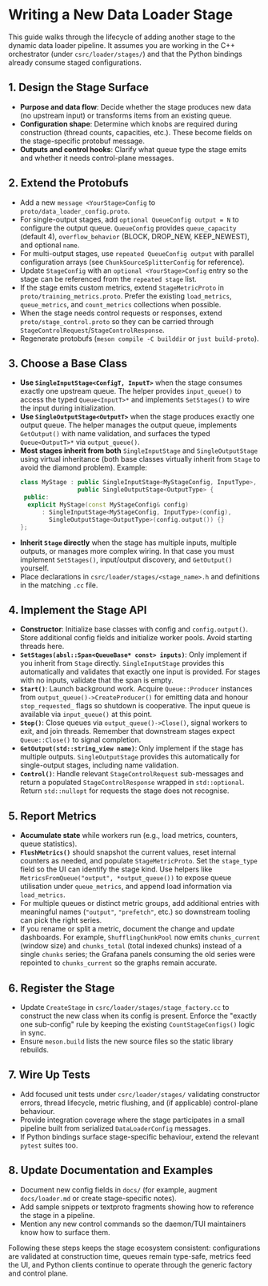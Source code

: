 # Writing a New Data Loader Stage

This guide walks through the lifecycle of adding another stage to the dynamic
data loader pipeline. It assumes you are working in the C++ orchestrator (under
`csrc/loader/stages/`) and that the Python bindings already consume staged
configurations.

## 1. Design the Stage Surface

- **Purpose and data flow**: Decide whether the stage produces new data (no
  upstream input) or transforms items from an existing queue.
- **Configuration shape**: Determine which knobs are required during
  construction (thread counts, capacities, etc.). These become fields on the
  stage-specific protobuf message.
- **Outputs and control hooks**: Clarify what queue type the stage emits and
  whether it needs control-plane messages.

## 2. Extend the Protobufs

- Add a new `message <YourStage>Config` to `proto/data_loader_config.proto`.
- For single-output stages, add `optional QueueConfig output = N` to configure
  the output queue. `QueueConfig` provides `queue_capacity` (default 4),
  `overflow_behavior` (BLOCK, DROP_NEW, KEEP_NEWEST), and optional `name`.
- For multi-output stages, use `repeated QueueConfig output` with parallel
  configuration arrays (see `ChunkSourceSplitterConfig` for reference).
- Update `StageConfig` with an `optional <YourStage>Config` entry so the stage
  can be referenced from the `repeated stage` list.
- If the stage emits custom metrics, extend `StageMetricProto` in
  `proto/training_metrics.proto`. Prefer the existing `load_metrics`,
  `queue_metrics`, and `count_metrics` collections when possible.
- When the stage needs control requests or responses, extend
  `proto/stage_control.proto` so they can be carried through
  `StageControlRequest`/`StageControlResponse`.
- Regenerate protobufs (`meson compile -C builddir` or `just build-proto`).

## 3. Choose a Base Class

- **Use `SingleInputStage<ConfigT, InputT>`** when the stage consumes exactly
  one upstream queue. The helper provides `input_queue()` to access the typed
  `Queue<InputT>*` and implements `SetStages()` to wire the input during
  initialization.
- **Use `SingleOutputStage<OutputT>`** when the stage produces exactly one
  output queue. The helper manages the output queue, implements `GetOutput()`
  with name validation, and surfaces the typed `Queue<OutputT>*` via
  `output_queue()`.
- **Most stages inherit from both** `SingleInputStage` and `SingleOutputStage`
  using virtual inheritance (both base classes virtually inherit from `Stage`
  to avoid the diamond problem). Example:
  ```cpp
  class MyStage : public SingleInputStage<MyStageConfig, InputType>,
                  public SingleOutputStage<OutputType> {
   public:
    explicit MyStage(const MyStageConfig& config)
        : SingleInputStage<MyStageConfig, InputType>(config),
          SingleOutputStage<OutputType>(config.output()) {}
  };
  ```
- **Inherit `Stage` directly** when the stage has multiple inputs, multiple
  outputs, or manages more complex wiring. In that case you must implement
  `SetStages()`, input/output discovery, and `GetOutput()` yourself.
- Place declarations in `csrc/loader/stages/<stage_name>.h` and definitions in
  the matching `.cc` file.

## 4. Implement the Stage API

- **Constructor**: Initialize base classes with config and `config.output()`.
  Store additional config fields and initialize worker pools.
  Avoid starting threads here.
- **`SetStages(absl::Span<QueueBase* const> inputs)`**: Only implement if you
  inherit from `Stage` directly. `SingleInputStage` provides this automatically
  and validates that exactly one input is provided. For stages with no inputs,
  validate that the span is empty.
- **`Start()`**: Launch background work. Acquire `Queue::Producer` instances
  from `output_queue()->CreateProducer()` for emitting data and honour
  `stop_requested_` flags so shutdown is cooperative. The input queue is
  available via `input_queue()` at this point.
- **`Stop()`**: Close queues via `output_queue()->Close()`, signal workers to
  exit, and join threads. Remember that downstream stages expect
  `Queue::Close()` to signal completion.
- **`GetOutput(std::string_view name)`**: Only implement if the stage has
  multiple outputs. `SingleOutputStage` provides this automatically for
  single-output stages, including name validation.
- **`Control()`**: Handle relevant `StageControlRequest` sub-messages and return
  a populated `StageControlResponse` wrapped in `std::optional`. Return
  `std::nullopt` for requests the stage does not recognise.

## 5. Report Metrics

- **Accumulate state** while workers run (e.g., load metrics, counters,
  queue statistics).
- **`FlushMetrics()`** should snapshot the current values, reset internal
  counters as needed, and populate `StageMetricProto`. Set the
  `stage_type` field so the UI can identify the stage kind. Use helpers like
  `MetricsFromQueue("output", *output_queue())` to expose queue utilisation
  under `queue_metrics`, and append load information via `load_metrics`.
- For multiple queues or distinct metric groups, add additional entries with
  meaningful names (`"output"`, `"prefetch"`, etc.) so downstream tooling can
  pick the right series.
- If you rename or split a metric, document the change and update dashboards.
  For example, `ShufflingChunkPool` now emits `chunks_current` (window size)
  and `chunks_total` (total indexed chunks) instead of a single `chunks`
  series; the Grafana panels consuming the old series were repointed to
  `chunks_current` so the graphs remain accurate.

## 6. Register the Stage

- Update `CreateStage` in `csrc/loader/stages/stage_factory.cc` to construct the
  new class when its config is present. Enforce the "exactly one sub-config"
  rule by keeping the existing `CountStageConfigs()` logic in sync.
- Ensure `meson.build` lists the new source files so the static library rebuilds.

## 7. Wire Up Tests

- Add focused unit tests under `csrc/loader/stages/` validating constructor
  errors, thread lifecycle, metric flushing, and (if applicable) control-plane
  behaviour.
- Provide integration coverage where the stage participates in a small pipeline
  built from serialized `DataLoaderConfig` messages.
- If Python bindings surface stage-specific behaviour, extend the relevant
  `pytest` suites too.

## 8. Update Documentation and Examples

- Document new config fields in `docs/` (for example, augment `docs/loader.md`
  or create stage-specific notes).
- Add sample snippets or textproto fragments showing how to reference the
  stage in a pipeline.
- Mention any new control commands so the daemon/TUI maintainers know how to
  surface them.

Following these steps keeps the stage ecosystem consistent: configurations are
validated at construction time, queues remain type-safe, metrics feed the UI,
and Python clients continue to operate through the generic factory and control
plane.
